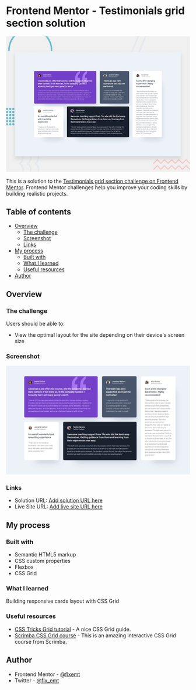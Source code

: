 # Frontend Mentor - Testimonials grid section solution

![Design preview for the Testimonials grid section coding challenge](./design/desktop-preview.jpg)

This is a solution to the [Testimonials grid section challenge on Frontend Mentor](https://www.frontendmentor.io/challenges/testimonials-grid-section-Nnw6J7Un7). Frontend Mentor challenges help you improve your coding skills by building realistic projects.

## Table of contents

- [Overview](#overview)
  - [The challenge](#the-challenge)
  - [Screenshot](#screenshot)
  - [Links](#links)
- [My process](#my-process)
  - [Built with](#built-with)
  - [What I learned](#what-i-learned)
  - [Useful resources](#useful-resources)
- [Author](#author)

## Overview

### The challenge

Users should be able to:

- View the optimal layout for the site depending on their device's screen size

### Screenshot

![](./design/screenshot.jpg)

### Links

- Solution URL: [Add solution URL here](https://www.frontendmentor.io/solutions/testimonials-solution-using-css-grid-wGa5Mwn8B)
- Live Site URL: [Add live site URL here](https://flxemt.github.io/testimonials-grid-section)

## My process

### Built with

- Semantic HTML5 markup
- CSS custom properties
- Flexbox
- CSS Grid

### What I learned

Building responsive cards layout with CSS Grid

### Useful resources

- [CSS Tricks Grid tutorial](https://css-tricks.com/snippets/css/complete-guide-grid/) - A nice CSS Grid guide.
- [Scrimba CSS Grid course](https://scrimba.com/learn/cssgrid) - This is an amazing interactive CSS Grid course from Scrimba.

## Author

- Frontend Mentor - [@flxemt](https://www.frontendmentor.io/profile/flxemt)
- Twitter - [@flx_emt](https://twitter.com/flx_emt)

